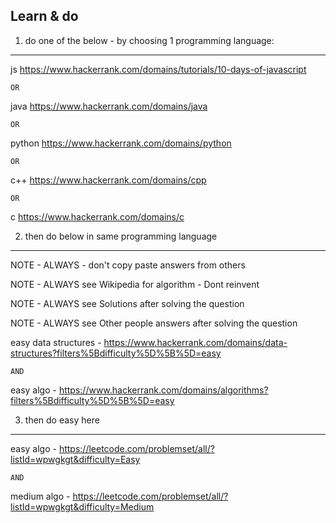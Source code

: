 
Learn & do
-----------

1. do one of the below - by choosing 1 programming language:
-----------

js		https://www.hackerrank.com/domains/tutorials/10-days-of-javascript

	OR

java	https://www.hackerrank.com/domains/java

	OR

python	https://www.hackerrank.com/domains/python

	OR

c++		https://www.hackerrank.com/domains/cpp

	OR

c		https://www.hackerrank.com/domains/c


2. then do below in same programming language
-----------

NOTE - ALWAYS - don't copy paste answers from others

NOTE - ALWAYS see Wikipedia for algorithm - Dont reinvent

NOTE - ALWAYS see Solutions after solving the question

NOTE - ALWAYS see Other people answers after solving the question

easy data structures - https://www.hackerrank.com/domains/data-structures?filters%5Bdifficulty%5D%5B%5D=easy

	AND

easy algo - https://www.hackerrank.com/domains/algorithms?filters%5Bdifficulty%5D%5B%5D=easy



3. then do easy here
-----------

easy algo - https://leetcode.com/problemset/all/?listId=wpwgkgt&difficulty=Easy

	AND

medium algo - https://leetcode.com/problemset/all/?listId=wpwgkgt&difficulty=Medium
